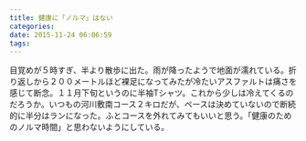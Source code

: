 ```yaml
---
title: 健康に「ノルマ」はない
categories:
date: 2015-11-24 06:06:59
tags:
---
```


目覚めが５時すぎ、半より散歩に出た。雨が降ったようで地面が濡れている。折り返しから２００メートルほど裸足になってみたが冷たいアスファルトは痛さを感じて断念。１１月下旬というのに半袖Tシャツ。これから少しは冷えてくるのだろうか。いつもの河川敷南コース２キロだが、ペースは決めていないので断続的に半分はランになった。ふとコースを外れてみてもいいと思う。「健康のためのノルマ時間」と思わないようにしている。